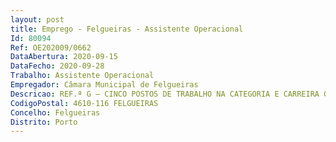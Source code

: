 ```yaml
--- 
layout: post
title: Emprego - Felgueiras - Assistente Operacional
Id: 80094
Ref: OE202009/0662
DataAbertura: 2020-09-15
DataFecho: 2020-09-28
Trabalho: Assistente Operacional
Empregador: Câmara Municipal de Felgueiras
Descricao: REF.ª G – CINCO POSTOS DE TRABALHO NA CATEGORIA E CARREIRA GERAL DE ASSISTENTE OPERACIONAL – SERVIÇOS DE ÁGUA E SANEAMENTO. Proceder à colocação de contadores de água de vários diâmetros  Proceder à execução, reparação e manutenção de redes e abastecimento de água, drenagem de águas residuais e drenagem de águas pluviais, em diversos materiais de acordo com os regulamentos técnicos existentes  Proceder à execução, reparação e manutenção de canalizações em edifícios e outros locais  Proceder à execução de ramais de ligação de água e saneamento, assentando tubagens e acessórios necessários  Proceder à execução, assentamento e remate de caixas de ramal e água e saneamento  Conduzir operar e regular máquinas e equipamentos adequados às atividades a realizar de acordo com as orientações recebidas bem como prestar serviço de autocondução nos termos do regulamento interno do Municipio  Registar dados referentes ao trabalho realizado, de forma a fornecer os elementos técnicos e contabilísticos necessários à gestão, assim como outras tarefas que lhe forem atribuídas.
CodigoPostal: 4610-116 FELGUEIRAS
Concelho: Felgueiras
Distrito: Porto
--- 
```

